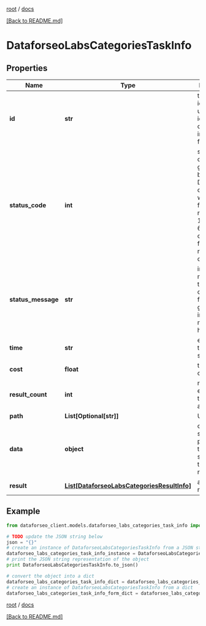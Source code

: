 [root](./../ "root") / [docs](./ "docs")

[[Back to README.md]](./../README.md "[Back to README.md]")

# DataforseoLabsCategoriesTaskInfo

## Properties

Name | Type | Description | Notes
------------ | ------------- | ------------- | -------------
**id** | **str** | task identifier unique task identifier in our system in the UUID format | [optional]
**status_code** | **int** | status code of the task generated by DataForSEO, can be within the following range: 10000-60000 you can find the full list of the response codes here | [optional]
**status_message** | **str** | informational message of the task you can find the full list of general informational messages here | [optional]
**time** | **str** | execution time, seconds | [optional]
**cost** | **float** | total tasks cost, USD | [optional]
**result_count** | **int** | number of elements in the result array | [optional]
**path** | **List[Optional[str]]** | URL path | [optional]
**data** | **object** | contains the same parameters that you specified in the POST request | [optional]
**result** | [**List[DataforseoLabsCategoriesResultInfo]**](DataforseoLabsCategoriesResultInfo.md) | array of results | [optional]

## Example

```python
from dataforseo_client.models.dataforseo_labs_categories_task_info import DataforseoLabsCategoriesTaskInfo

# TODO update the JSON string below
json = "{}"
# create an instance of DataforseoLabsCategoriesTaskInfo from a JSON string
dataforseo_labs_categories_task_info_instance = DataforseoLabsCategoriesTaskInfo.from_json(json)
# print the JSON string representation of the object
print DataforseoLabsCategoriesTaskInfo.to_json()

# convert the object into a dict
dataforseo_labs_categories_task_info_dict = dataforseo_labs_categories_task_info_instance.to_dict()
# create an instance of DataforseoLabsCategoriesTaskInfo from a dict
dataforseo_labs_categories_task_info_form_dict = dataforseo_labs_categories_task_info.from_dict(dataforseo_labs_categories_task_info_dict)
```

  

[root](./../ "root") / [docs](./ "docs")

[[Back to README.md]](./../README.md "[Back to README.md]")